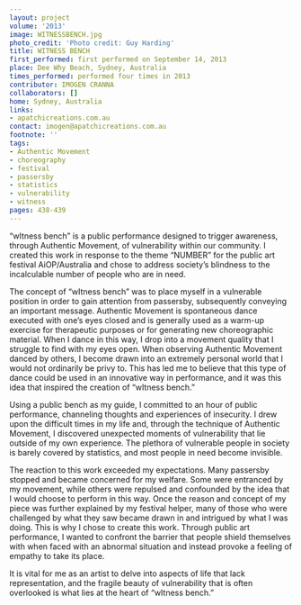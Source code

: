 ```yaml
---
layout: project
volume: '2013'
image: WITNESSBENCH.jpg
photo_credit: 'Photo credit: Guy Harding'
title: WITNESS BENCH
first_performed: first performed on September 14, 2013
place: Dee Why Beach, Sydney, Australia
times_performed: performed four times in 2013
contributor: IMOGEN CRANNA
collaborators: []
home: Sydney, Australia
links:
- apatchicreations.com.au
contact: imogen@apatchicreations.com.au
footnote: ''
tags:
- Authentic Movement
- choreography
- festival
- passersby
- statistics
- vulnerability
- witness
pages: 438-439
---
```


“wItness bench” is a public performance designed to trigger awareness, through Authentic Movement, of vulnerability within our community. I created this work in response to the theme “NUMBER” for the public art festival AiOP/Australia and chose to address society’s blindness to the incalculable number of people who are in need.

The concept of “wItness bench” was to place myself in a vulnerable position in order to gain attention from passersby, subsequently conveying an important message. Authentic Movement is spontaneous dance executed with one’s eyes closed and is generally used as a warm-up exercise for therapeutic purposes or for generating new choreographic material. When I dance in this way, I drop into a movement quality that I struggle to find with my eyes open. When observing Authentic Movement danced by others, I become drawn into an extremely personal world that I would not ordinarily be privy to. This has led me to believe that this type of dance could be used in an innovative way in performance, and it was this idea that inspired the creation of “wItness bench.”

Using a public bench as my guide, I committed to an hour of public performance, channeling thoughts and experiences of insecurity. I drew upon the difficult times in my life and, through the technique of Authentic Movement, I discovered unexpected moments of vulnerability that lie outside of my own experience. The plethora of vulnerable people in society is barely covered by statistics, and most people in need become invisible.

The reaction to this work exceeded my expectations. Many passersby stopped and became concerned for my welfare. Some were entranced by my movement, while others were repulsed and confounded by the idea that I would choose to perform in this way. Once the reason and concept of my piece was further explained by my festival helper, many of those who were challenged by what they saw became drawn in and intrigued by what I was doing. This is why I chose to create this work. Through public art performance, I wanted to confront the barrier that people shield themselves with when faced with an abnormal situation and instead provoke a feeling of empathy to take its place.

It is vital for me as an artist to delve into aspects of life that lack representation, and the fragile beauty of vulnerability that is often overlooked is what lies at the heart of “wItness bench.”
